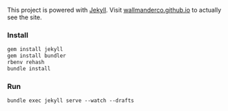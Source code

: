 This project is powered with [Jekyll](http://jekyllrb.com/). Visit [wallmanderco.github.io](http://wallmanderco.github.io) to actually see the site.

### Install
```bash
gem install jekyll
gem install bundler
rbenv rehash
bundle install
```

### Run
```
bundle exec jekyll serve --watch --drafts
```